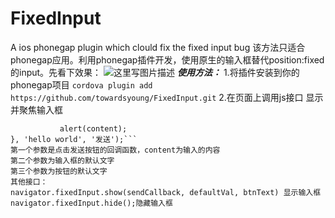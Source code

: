 # FixedInput
A ios phonegap plugin which clould fix the fixed input bug
该方法只适合phonegap应用。利用phonegap插件开发，使用原生的输入框替代position:fixed的input。先看下效果：
![这里写图片描述](http://img.blog.csdn.net/20150824175705107)
***使用方法：***
1.将插件安装到你的phonegap项目
```cordova plugin add https://github.com/towardsyoung/FixedInput.git```
2.在页面上调用js接口
显示并聚焦输入框
 ```navigator.fixedInput.showAndFocus(function(content){
            alert(content);
 }, 'hello world', '发送');```
 第一个参数是点击发送按钮的回调函数，content为输入的内容
 第二个参数为输入框的默认文字
 第三个参数为按钮的默认文字
 其他接口：
navigator.fixedInput.show(sendCallback, defaultVal, btnText) 显示输入框
navigator.fixedInput.hide();隐藏输入框
